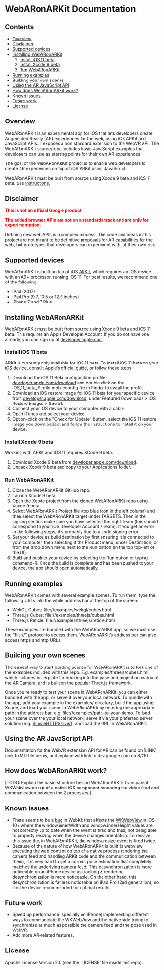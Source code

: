 # WebARonARKit Documentation

## Contents

+ [Overview](#Overview)
+ [Disclaimer](#Disclaimer)
+ [Supported devices](#SupportedDevices)
+ [Installing WebARonARKit](#InstallingWebARonARKit)
  1. [Install iOS 11 beta](#InstalliOS11beta)
  2. [Install Xcode 9 beta](#InstallXcode9beta)
  3. [Run WebARonARKit](#RunWebARonARKit)
+ [Running examples](#RunningExamples)
+ [Building your own scenes](#BuildingScenes)
+ [Using the AR JavaScript API](#ARJavascriptAPI)
+ [How does WebARonARKit work?](#HowWebARonARKitWorks)
+ [Known issues](#KnownIssues)
+ [Future work](#FutureWork)
+ [License](#License)


## <a name="Overview">Overview</a>
WebARonARKit is an experimental app for iOS that lets developers create Augmented Reality (AR) experiences for the web, using iOS ARKit and JavaScript APIs. It exposes a non standard extension to the WebVR API. The WebARonARKit source/repo includes basic JavaScript examples that developers can use as starting points for their own AR experiences.

The goal of the WebARonARKit project is to enable web developers to create AR experiences on top of iOS ARKit using JavaScript.

WebARonARKit must be built from source using Xcode 9 beta and iOS 11 beta. See [instructions](#InstallingWebARonARKit).

## <a name="Disclaimer">Disclaimer</a>
<span style="color:red">**This is not an official Google product.**</span>

<span style="color:red">**The added browser APIs are not on a standards track and are only for experimentation.**</span>

Defining new web APIs is a complex process. The code and ideas in this project are not meant to be definitive proposals for AR capabilities for the web, but prototypes that developers can experiment with, at their own risk.

## <a name="SupportedDevices">Supported devices</a>
WebARonARKit is built on top of iOS [ARKit](https://developer.apple.com/arkit/), which requires an iOS device with an A9+ processor, running iOS 11. For best results, we recommend one of the following:

+ iPad (2017)
+ iPad Pro (9.7, 10.5 or 12.9 inches)
+ iPhone 7 and 7 Plus

## <a name="InstallingWebARonARKit">Installing WebARonARKit</a>
WebARonARKit must be built from source using Xcode 9 beta and iOS 11 beta. This requires an Apple Developer Account. If you do not have one already, you can sign up at [developer.apple.com](http://developer.apple.com).

### <a name="InstalliOS11beta">Install iOS 11 beta</a>
ARKit is currently only available for iOS 11 beta. To install iOS 11 beta on your iOS device, consult [Apple’s official guide](https://developer.apple.com/support/beta-software/install-ios-beta/), or follow these steps:

1. Download the iOS 11 Beta configuration profile [developer.apple.com/download](https://developer.apple.com/download/) and double click on the iOS_11_beta_Profile.mobileconfig file in Finder to install the profile.
2. Download an iOS restore image for iOS 11 beta for your specific device from [developer.apple.com/download](https://developer.apple.com/download/), under Featured Downloads > iOS Restore Images > See all.
3. Connect your iOS device to your computer with a cable.
4. Open iTunes and select your device.
5. Option-click on the "Check for Update" button, select the iOS 11 restore image you downloaded, and follow the instructions to install it on your device.

### <a name="InstallXcode9beta">Install Xcode 9 beta</a>
Working with ARKit and iOS 11 requires XCode 9 beta.

1. Download Xcode 9 beta from [developer.apple.com/download](https://developer.apple.com/download/).
2. Unpack Xcode 9 beta and copy to your Applications folder.

### <a name="RunWebARonARKit">Run WebARonARKit</a>
1. Clone the WebARonARKit GitHub repo.
2. Launch Xcode 9 beta.
3. Open the Xcode project from the cloned WebARonARKit repo using Xcode 9 beta.
4. Select WebARonARKit Project file (top blue icon in the left column) and then select the WebARonARKit target under TARGETS. Then in the signing section make sure you have selected the right Team (this should correspond to your iOS Developer Account / Team). If you get an error in the following steps, it's probably due to a code signing error.
5. Set your device as build destination by first ensuring it is connected to your computer, then selecting it the Product menu, under Destination, or from the drop-down menu next to the Run button (in the top top-left of the UI).
6. Build and push to your device by selecting the Run button or typing command-R. Once the build is complete and has been pushed to your device, the app should open automatically.

## <a name="RunningExamples">Running examples</a>
WebARonARKit comes with several example scenes. To run them, type the following URLs into the white address bar at the top of the screen:

+ WebGL Cubes: file://examples/webgl/cubes.html
+ Three.js Cubes: file://examples/threejs/cubes.html
+ Three.js Reticle: file://examples/threejs/reticle.html

These examples are bundled with the WebARonARKit app, so we must use the “file://” protocol to access them. WebARonARKit’s address bar can also access https and http URLs.


## <a name="BuildingScenes">Building your own scenes</a>
The easiest way to start building scenes for WebARonARKit is to fork one of the examples included with this repo. E.g. examples/threejs/cubes.html, which includes boilerplate for hooking into the pose and projection matrix of the AR Camera, and is built on the popular [Three.js](https://threejs.org/) framework.

Once you’re ready to test your scene in WebARonARKit, you can either bundle it with the app, or serve it over your local network. To bundle with the app, add your example to the examples/ directory, build the app using Xcode, and load your scene in WebARonARKit by entering the appropriate path in the address bar, e.g. file://examples/path-to-your-demo. To load your scene over the your local network, serve it via your preferred server solution (e.g. [SimpleHTTPServer](http://lifehacker.com/start-a-simple-web-server-from-any-directory-on-your-ma-496425450)), and load the URL in WebARonARKit.

## <a name="ARJavascriptAPI">Using the AR JavaScript API</a>
<p style="color=red">Documentation for the WebVR extension API for AR can be found on [LINK](link to MD file below, and replace with link to dev.google.com on 8/29)</p>

## <a name="HowWebARonARKitWorks">How does WebARonARKit work?</a>
<p style="color=red">[TODO: Explain the basic structure behind WebARonARKit: Transparent WKWebview on top of a native iOS component rendering the video feed and communication between the 2 processes.]</p>

## <a name="KnownIssues">Known issues</a>
+ There seems to be a [bug](https://bugs.webkit.org/show_bug.cgi?id=170595) in WebKit that affects the [WKWebView](https://developer.apple.com/documentation/webkit/wkwebview) in iOS 10+ where the window.innerWidth and window.innerHeight values are not correctly up to date when the event is fired and thus, not being able to properly resizing when the device changes orientation. To resolve this issue the, in WebARonARKit, the window.resize event is fired twice.
+ Because of the nature of how WebARonARKit is built (a webview executing the web content on top of a native process rendering the camera feed and handling ARKit code and the communication between them), it is very hard to get a correct pose estimation that completely matches the underlying camera feed. This desynchronization is more noticeable on an iPhone device as tracking & rendering desynchronization is more noticeable. On the other hand, this desynchronization is far less noticeable on iPad Pro (2nd generation), so it is the device recommended for optimal results.

## <a name="FutureWork">Future work</a>
+ Speed up performance (specially on iPhone) implementing different ways to communicate the WKWebView and the native side trying to synchronize as much as possible the camera feed and the pose used in WebVR.
+ Add more AR-related features.


## <a name="License">License</a>
Apache License Version 2.0 (see the `LICENSE' file inside this repo).
